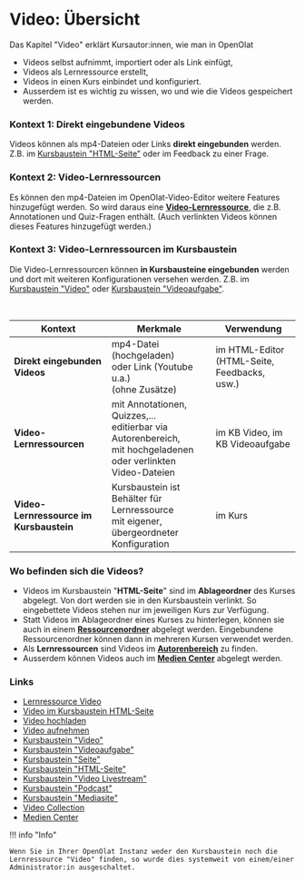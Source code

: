 # Video: Übersicht

Das Kapitel "Video" erklärt Kursautor:innen, wie man in OpenOlat

* Videos selbst aufnimmt, importiert oder als Link einfügt,
* Videos als Lernressource erstellt,
* Videos in einen Kurs einbindet und konfiguriert.
* Ausserdem ist es wichtig zu wissen, wo und wie die Videos gespeichert werden.

### Kontext 1: Direkt eingebundene Videos
Videos können als mp4-Dateien oder Links **direkt eingebunden** werden. Z.B. im [Kursbaustein "HTML-Seite"](Video_in_HTML_Pages.de.md) oder im Feedback zu einer Frage.

### Kontext 2: Video-Lernressourcen
Es können den mp4-Dateien im OpenOlat-Video-Editor weitere Features hinzugefügt werden. So wird daraus eine [**Video-Lernressource**](Learning_resource_Video.de.md), die z.B. Annotationen und Quiz-Fragen enthält. (Auch verlinkten Videos können dieses Features hinzugefügt werden.)

### Kontext 3: Video-Lernressourcen im Kursbaustein
Die Video-Lernressourcen können **in Kursbausteine eingebunden** werden und dort mit weiteren Konfigurationen versehen werden. Z.B. im [Kursbaustein "Video"](Course_Element_Video.de.md) oder [Kursbaustein "Videoaufgabe"](Course_Element_Video_Task.de.md).

<br>

| Kontext | Merkmale | Verwendung  |
| ----------|----------|------------|
| **Direkt eingebunden Videos**  | mp4-Datei (hochgeladen)<br> oder Link (Youtube u.a.)<br>(ohne Zusätze) | im HTML-Editor<br> (HTML-Seite, Feedbacks, usw.)  
| **Video-Lernressourcen** | mit Annotationen, Quizzes,... <br>editierbar via Autorenbereich,<br>mit hochgeladenen oder verlinkten Video-Dateien | im KB Video, im KB Videoaufgabe
| **Video-Lernressource im Kursbaustein** | Kursbaustein ist Behälter für Lernressource<br> mit eigener, übergeordneter Konfiguration| im Kurs


### Wo befinden sich die Videos?
* Videos im Kursbaustein "**HTML-Seite**" sind im **Ablageordner** des Kurses abgelegt. Von dort werden sie in den Kursbaustein verlinkt. So eingebettete Videos stehen nur im jeweiligen Kurs zur Verfügung. 
* Statt Videos im Ablageordner eines Kurses zu hinterlegen, können sie auch in einem [**Ressourcenordner**](../learningresources/Course_Settings.de.md#ressourcenordner-einbinden) abgelegt werden. Eingebundene Ressourcenordner können dann in mehreren Kursen verwendet werden.
* Als **Lernressourcen** sind Videos im [**Autorenbereich**](../area_modules/Authoring.de.md) zu finden.
* Ausserdem können Videos auch im [**Medien Center**](../personal_menu/Media_Center.de.md) abgelegt werden.


### Links

* [Lernressource Video](Learning_resource_Video.de.md)
* [Video im Kursbaustein HTML-Seite](Video_in_HTML_Pages.de.md)
* [Video hochladen](Video_Upload.de.md)
* [Video aufnehmen](Video_Recording.de.md)
* [Kursbaustein "Video"](Course_Element_Video.de.md)
* [Kursbaustein "Videoaufgabe"](Course_Element_Video_Task.de.md)
* [Kursbaustein "Seite"](Course_Element_Page.de.md)
* [Kursbaustein "HTML-Seite"](Course_Element_Single_Page.de.md)
* [Kursbaustein "Video Livestream"](Course_Element_Video_Livestream.de.md)
* [Kursbaustein "Podcast"](Course_Element_Podcast.de.md)
* [Kursbaustein "Mediasite"](Course_Element_Mediasite.de.md)
* [Video Collection](Learning_resource_Video.de.md#menu-video-collection)
* [Medien Center](../personal_menu/Media_Center.de.md)


!!! info "Info"

    Wenn Sie in Ihrer OpenOlat Instanz weder den Kursbaustein noch die Lernressource "Video" finden, so wurde dies systemweit von einem/einer Administrator:in ausgeschaltet.

